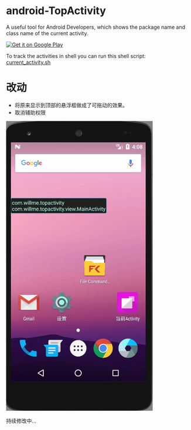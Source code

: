 
# android-TopActivity
A useful tool for Android Developers, which shows the package name and class name of the current activity.

<a href='https://play.google.com/store/apps/details?id=com.willme.topactivity'><img alt='Get it on Google Play' src='https://play.google.com/intl/en_us/badges/images/generic/en_badge_web_generic.png' width='200'/></a>

To track the activities in shell you can run this shell script: [current_activity.sh](https://gist.github.com/109021017/43e7f5ad1361ad9caa3e)

# 改动

- 将原来显示到顶部的悬浮框做成了可拖动的效果。
- 取消辅助权限

![效果图](https://github.com/KosmoSakura/android-TopActivity/raw/master/img/Animation.gif)

持续修改中...